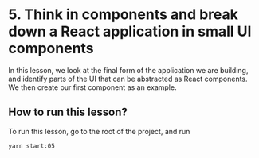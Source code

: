 # 5. Think in components and break down a React application in small UI components

In this lesson, we look at the final form of the application we are building, and identify parts of the UI that can be abstracted as React components. We then create our first component as an example.

## How to run this lesson?

To run this lesson, go to the root of the project, and run

`yarn start:05`
